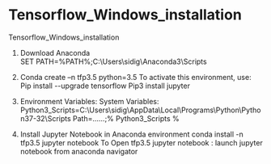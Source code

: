 # Tensorflow_Windows_installation
Tensorflow_Windows_installation
1)	Download Anaconda 	
SET PATH=%PATH%;C:\Users\sidig\Anaconda3\Scripts

2)	Conda create –n tfp3.5 python=3.5
To activate this environment, use:
Pip install --upgrade tensorflow
Pip3 install jupyter 

3)	Environment Variables:
System Variables:
Python3_Scripts=C:\Users\sidig\AppData\Local\Programs\Python\Python37-32\Scripts
Path=......;% Python3_Scripts %

4)	Install Jupyter Notebook in Anaconda environment
conda install -n tfp3.5 jupyter notebook
To Open tfp3.5 jupyter notebook : launch jupyter notebook from anaconda navigator
